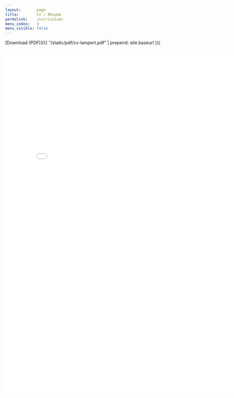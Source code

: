 ```yaml
---
layout:       page
title:        CV / Résumé
permalink:    /curriculum/
menu_index:   3
menu_visible: false
---
```


[Download (PDF)]({{ "/static/pdf/cv-lampert.pdf" | prepend: site.baseurl }})

<iframe type="application/pdf"
    width="800"
    height="1100"
    id="cv-frame"
    title="Curriculum Vitae"
    src="{{ "/static/pdf/cv-lampert.pdf" | prepend: site.baseurl }}"
    frameborder="0">
</iframe>

